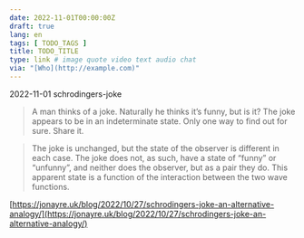 ```yaml
---
date: 2022-11-01T00:00:00Z
draft: true
lang: en
tags: [ TODO_TAGS ]
title: TODO_TITLE
type: link # image quote video text audio chat
via: "[Who](http://example.com)"
---
```



2022-11-01 schrodingers-joke


> A man thinks of a joke. Naturally he thinks it’s funny, but is it? The joke appears to be in an indeterminate state. Only one way to find out for sure. Share it.

> The joke is unchanged, but the state of the observer is different in each case. The joke does not, as such, have a state of “funny” or “unfunny”, and neither does the observer, but as a pair they do. This apparent state is a function of the interaction between the two wave functions.

[https://jonayre.uk/blog/2022/10/27/schrodingers-joke-an-alternative-analogy/](https://jonayre.uk/blog/2022/10/27/schrodingers-joke-an-alternative-analogy/)

